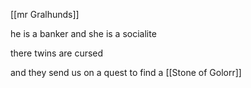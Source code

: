 [[mr Gralhunds]]

he is a banker
and she is a socialite

there twins are cursed

and they send us on a quest to find a [[Stone of Golorr]]